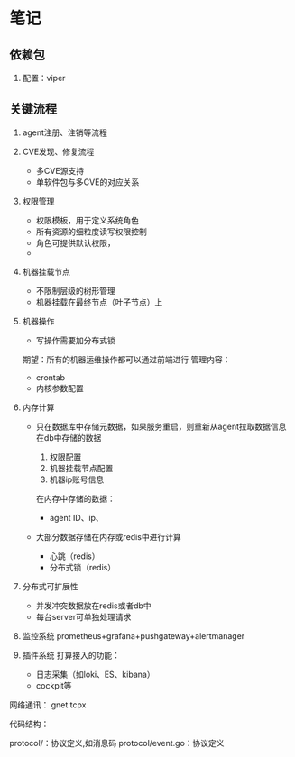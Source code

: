 # 笔记

## 依赖包
1. 配置：viper



## 关键流程

1. agent注册、注销等流程

2. CVE发现、修复流程

    - 多CVE源支持
    - 单软件包与多CVE的对应关系

3. 权限管理

    - 权限模板，用于定义系统角色
    - 所有资源的细粒度读写权限控制
    - 角色可提供默认权限，
    - 

4. 机器挂载节点

    - 不限制层级的树形管理
    - 机器挂载在最终节点（叶子节点）上

5. 机器操作

    - 写操作需要加分布式锁
    
    期望：所有的机器运维操作都可以通过前端进行
    管理内容：
     - crontab
     - 内核参数配置


6. 内存计算

    - 只在数据库中存储元数据，如果服务重启，则重新从agent拉取数据信息
        在db中存储的数据
        1. 权限配置
        2. 机器挂载节点配置
        3. 机器ip账号信息

        在内存中存储的数据：
        - agent ID、ip、
    - 大部分数据存储在内存或redis中进行计算
        - 心跳（redis）
        - 分布式锁（redis）


7. 分布式可扩展性

    - 并发冲突数据放在redis或者db中
    - 每台server可单独处理请求


8. 监控系统
    prometheus+grafana+pushgateway+alertmanager

8. 插件系统
    打算接入的功能：
     - 日志采集（如loki、ES、kibana）
     - cockpit等




网络通讯：
gnet
tcpx




代码结构：

protocol/：协议定义,如消息码
protocol/event.go：协议定义

